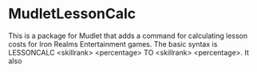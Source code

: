 MudletLessonCalc
================

This is a package for Mudlet that adds a command for calculating lesson costs for Iron Realms Entertainment games. The basic syntax is LESSONCALC &lt;skillrank> &lt;percentage> TO &lt;skillrank> &lt;percentage>. It also 